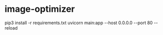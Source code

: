 # image-optimizer

pip3 install -r requirements.txt
uvicorn main:app --host 0.0.0.0 --port 80 --reload
